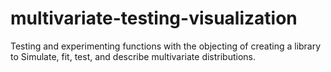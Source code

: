 #  multivariate-testing-visualization

Testing and experimenting functions with the objecting of creating a library to Simulate, fit, test, and describe multivariate distributions.
